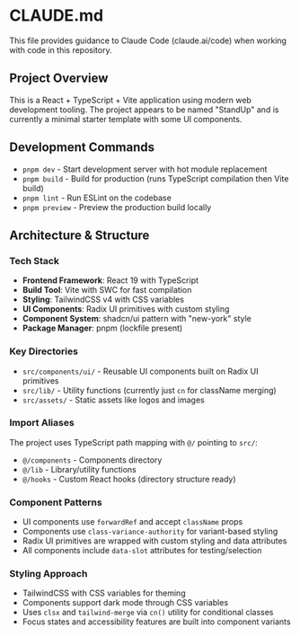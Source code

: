 # CLAUDE.md

This file provides guidance to Claude Code (claude.ai/code) when working with code in this repository.

## Project Overview

This is a React + TypeScript + Vite application using modern web development tooling. The project appears to be named "StandUp" and is currently a minimal starter template with some UI components.

## Development Commands

- `pnpm dev` - Start development server with hot module replacement
- `pnpm build` - Build for production (runs TypeScript compilation then Vite build)
- `pnpm lint` - Run ESLint on the codebase
- `pnpm preview` - Preview the production build locally

## Architecture & Structure

### Tech Stack
- **Frontend Framework**: React 19 with TypeScript
- **Build Tool**: Vite with SWC for fast compilation
- **Styling**: TailwindCSS v4 with CSS variables
- **UI Components**: Radix UI primitives with custom styling
- **Component System**: shadcn/ui pattern with "new-york" style
- **Package Manager**: pnpm (lockfile present)

### Key Directories
- `src/components/ui/` - Reusable UI components built on Radix UI primitives
- `src/lib/` - Utility functions (currently just `cn` for className merging)
- `src/assets/` - Static assets like logos and images

### Import Aliases
The project uses TypeScript path mapping with `@/` pointing to `src/`:
- `@/components` - Components directory
- `@/lib` - Library/utility functions
- `@/hooks` - Custom React hooks (directory structure ready)

### Component Patterns
- UI components use `forwardRef` and accept `className` props
- Components use `class-variance-authority` for variant-based styling
- Radix UI primitives are wrapped with custom styling and data attributes
- All components include `data-slot` attributes for testing/selection

### Styling Approach
- TailwindCSS with CSS variables for theming
- Components support dark mode through CSS variables
- Uses `clsx` and `tailwind-merge` via `cn()` utility for conditional classes
- Focus states and accessibility features are built into component variants